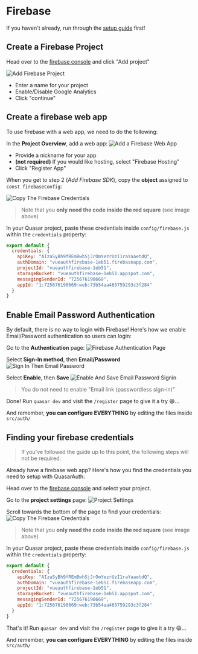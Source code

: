 # Firebase

If you haven't already, run through the [setup guide](/guide/setup) first!

## Create a Firebase Project

Head over to the [firebase console](https://console.firebase.google.com/) and click "Add project"

![Add Firebase Project](/images/firebase/add-project.png "Add Firebase Project")

- Enter a name for your project
- Enable/Disable Google Analytics
- Click "continue"

## Create a firebase web app
To use firebase with a web app, we need to do the following:

In the **Project Overview**, add a web app:
![Add a Firebase Web App](/images/firebase/add-web-app.png "Add a Firebase Web App")

- Provide a nickname for your app
- **(not required)** If you would like hosting, select "Firebase Hosting"
- Click "Register App"

When you get to step 2 (*Add Firebase SDK*), copy the **object** assigned to `const firebaseConfig`:

![Copy The Firebase Credentials](/images/firebase/copy-the-firebase-credentials.png "Copy The Firebase Credentials")

> Note that you **only need the code inside the red square** (see image above)

In your Quasar project, paste these credentials inside `config/firebase.js` within the `credentials` property:

```js
export default {
  credentials: {
    apiKey: "AIzaSyBh9fREmBwhSjJrOmYezrUzI1raYaaetdQ",
    authDomain: "vueauthfirebase-1eb51.firebaseapp.com",
    projectId: "vueauthfirebase-1eb51",
    storageBucket: "vueauthfirebase-1eb51.appspot.com",
    messagingSenderId: "725676190669",
    appId: "1:725676190669:web:73b54aa465759293c3f284"
  }
}
```

## Enable Email Password Authentication
By default, there is no way to login with Firebase!
Here's how we enable Email/Password authentication so users can login:

Go to the **Authentication** page:
![Firebase Authentication Page](/images/firebase/firebase-authentication-page.png "Firebase Authentication Page")

Select **Sign-In method**, then **Email/Password**
![Sign In Then Email Password](/images/firebase/sign-in-then-email-password.png "Sign In Then Email Password")

Select **Enable**, then **Save**
![Enable And Save Email Password Signin](/images/firebase/enable-and-save-email-password-signin.png "Enable And Save Email Password Signin")
> You do not need to enable "Email link (passwordless sign-in)"

Done! Run `quasar dev` and visit the `/register` page to give it a try 😄...

And remember, **you can configure EVERYTHING** by editing the files inside `src/auth/`

## Finding your firebase credentials
> If you've followed the guide up to this point, the following steps will not be required.

Already have a firebase web app? Here's how you find the credentials you need to setup with QuasarAuth:

Head over to the [firebase console](https://console.firebase.google.com/) and select your project.

Go to the **project settings** page:
![Project Settings](/images/firebase/project-settings.png "Project Settings")

Scroll towards the bottom of the page to find your credentials:
![Copy The Firebase Credentials](/images/firebase/copy-the-firebase-credentials.png "Copy The Firebase Credentials")

> Note that you **only need the code inside the red square** (see image above)

In your Quasar project, paste these credentials inside `config/firebase.js` within the `credentials` property:

```js
export default {
  credentials: {
    apiKey: "AIzaSyBh9fREmBwhSjJrOmYezrUzI1raYaaetdQ",
    authDomain: "vueauthfirebase-1eb51.firebaseapp.com",
    projectId: "vueauthfirebase-1eb51",
    storageBucket: "vueauthfirebase-1eb51.appspot.com",
    messagingSenderId: "725676190669",
    appId: "1:725676190669:web:73b54aa465759293c3f284"
  }
}
```

That's it! Run `quasar dev` and visit the `/register` page to give it a try 😄...

And remember, **you can configure EVERYTHING** by editing the files inside `src/auth/`